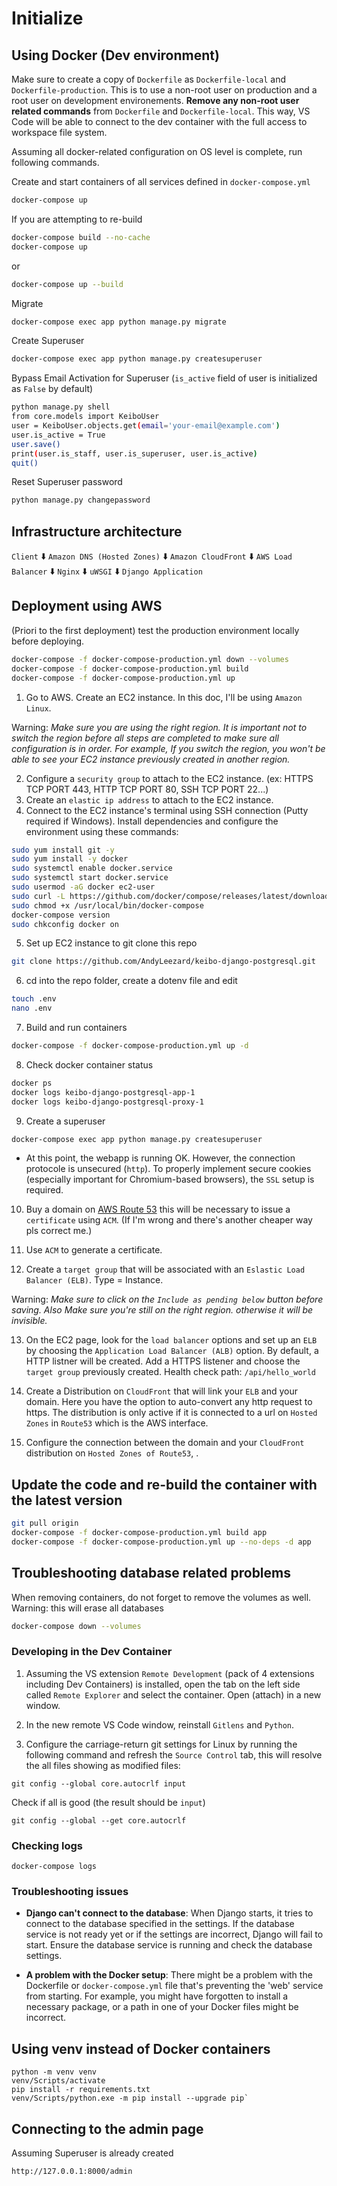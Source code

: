# Initialize


## Using Docker (Dev environment)

Make sure to create a copy of `Dockerfile` as `Dockerfile-local` and `Dockerfile-production`.
This is to use a non-root user on production and a root user on development environements.
**Remove any non-root user related commands** from `Dockerfile` and `Dockerfile-local`.
This way, VS Code will be able to connect to the dev container with the full access to workspace file system.

Assuming all docker-related configuration on OS level is complete, run following commands.

Create and start containers of all services defined in `docker-compose.yml`
```bash
docker-compose up
```

If you are attempting to re-build
```bash
docker-compose build --no-cache
docker-compose up
```
or
```bash
docker-compose up --build
```

Migrate
```bash
docker-compose exec app python manage.py migrate
```

Create Superuser
```bash
docker-compose exec app python manage.py createsuperuser
```

Bypass Email Activation for Superuser
(`is_active` field of user is initialized as `False` by default)
```bash
python manage.py shell
from core.models import KeiboUser
user = KeiboUser.objects.get(email='your-email@example.com')
user.is_active = True
user.save()
print(user.is_staff, user.is_superuser, user.is_active)
quit()
```

Reset Superuser password
```bash
python manage.py changepassword
```

## Infrastructure architecture

`Client`
⬇️
`Amazon DNS (Hosted Zones)`
⬇️
`Amazon CloudFront`
⬇️
`AWS Load Balancer`
⬇️
`Nginx`
⬇️
`uWSGI`
⬇️
`Django Application`

## Deployment using AWS

(Priori to the first deployment) test the production environment locally before deploying.
```bash
docker-compose -f docker-compose-production.yml down --volumes
docker-compose -f docker-compose-production.yml build
docker-compose -f docker-compose-production.yml up
```

1. Go to AWS. Create an EC2 instance. In this doc, I'll be using `Amazon Linux`.

Warning: *Make sure you are using the right region. It is important not to switch the region before all steps are completed to make sure all configuration is in order. For example, If you switch the region, you won't be able to see your EC2 instance previously created in another region.*

2. Configure a `security group` to attach to the EC2 instance. (ex: HTTPS TCP PORT 443,  HTTP TCP PORT 80, SSH TCP PORT 22...)
3. Create an `elastic ip address` to attach to the EC2 instance.
4. Connect to the EC2 instance's terminal using SSH connection (Putty required if Windows). Install dependencies and configure the environment using these commands:

```bash
sudo yum install git -y
sudo yum install -y docker
sudo systemctl enable docker.service
sudo systemctl start docker.service
sudo usermod -aG docker ec2-user
sudo curl -L https://github.com/docker/compose/releases/latest/download/docker-compose-$(uname -s)-$(uname -m) -o /usr/local/bin/docker-compose
sudo chmod +x /usr/local/bin/docker-compose
docker-compose version
sudo chkconfig docker on
```

5. Set up EC2 instance to git clone this repo
```bash
git clone https://github.com/AndyLeezard/keibo-django-postgresql.git
```

6. cd into the repo folder, create a dotenv file and edit
```bash
touch .env
nano .env
```

7. Build and run containers
```bash
docker-compose -f docker-compose-production.yml up -d
```

8. Check docker container status
```bash
docker ps
docker logs keibo-django-postgresql-app-1
docker logs keibo-django-postgresql-proxy-1
```

9. Create a superuser
```bash
docker-compose exec app python manage.py createsuperuser
```

- At this point, the webapp is running OK. However, the connection protocole is unsecured (`http`).
To properly implement secure cookies (especially important for Chromium-based browsers), the `SSL` setup is required.

10. Buy a domain on [AWS Route 53](https://us-east-1.console.aws.amazon.com/route53/domains/home#/)
this will be necessary to issue a `certificate` using `ACM`. (If I'm wrong and there's another cheaper way pls correct me.)

11. Use `ACM` to generate a certificate.

12. Create a `target group` that will be associated with an `Eslastic Load Balancer (ELB)`.
Type = Instance.

Warning: *Make sure to click on the `Include as pending below` button before saving. Also Make sure you're still on the right region. otherwise it will be invisible.*

13. On the EC2 page, look for the `load balancer` options and set up an `ELB` by choosing the `Application Load Balancer (ALB)` option.
By default, a HTTP listner will be created.
Add a HTTPS listener and choose the `target group` previously created.
Health check path: `/api/hello_world`

14. Create a Distribution on `CloudFront` that will link your `ELB` and your domain. Here you have the option to auto-convert any http request to https. The distribution is only active if it is connected to a url on `Hosted Zones` in `Route53` which is the AWS interface.

15. Configure the connection between the domain and your `CloudFront` distribution on `Hosted Zones of Route53`, .


## Update the code and re-build the container with the latest version
```bash
git pull origin
docker-compose -f docker-compose-production.yml build app
docker-compose -f docker-compose-production.yml up --no-deps -d app
```

## Troubleshooting database related problems

When removing containers, do not forget to remove the volumes as well.
Warning: this will erase all databases
```bash
docker-compose down --volumes
```

### Developing in the Dev Container

1. Assuming the VS extension `Remote Development` (pack of 4 extensions including Dev Containers) is installed, open the tab on the left side called `Remote Explorer` and select the container. Open (attach) in a new window.

2. In the new remote VS Code window, reinstall `Gitlens` and `Python`.

3. Configure the carriage-return git settings for Linux by running the following command and refresh the `Source Control` tab, this will resolve the all files showing as modified files:
```
git config --global core.autocrlf input
```

Check if all is good (the result should be `input`)
```
git config --global --get core.autocrlf
```

### Checking logs

```
docker-compose logs
```

### Troubleshooting issues

- **Django can't connect to the database**: When Django starts, it tries to connect to the database specified in the settings. If the database service is not ready yet or if the settings are incorrect, Django will fail to start. Ensure the database service is running and check the database settings.

- **A problem with the Docker setup**: There might be a problem with the Dockerfile or `docker-compose.yml` file that's preventing the 'web' service from starting. For example, you might have forgotten to install a necessary package, or a path in one of your Docker files might be incorrect.

## Using venv instead of Docker containers
```
python -m venv venv
venv/Scripts/activate
pip install -r requirements.txt
venv/Scripts/python.exe -m pip install --upgrade pip`
```

## Connecting to the admin page

Assuming Superuser is already created
```
http://127.0.0.1:8000/admin
```
